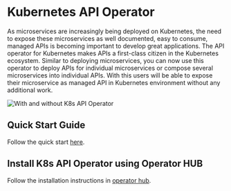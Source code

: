 # Kubernetes API Operator

As microservices are increasingly being deployed on Kubernetes, the need to expose these microservices as well documented, easy to consume, managed APIs is becoming important to develop great applications. The API operator for Kubernetes makes APIs a first-class citizen in the Kubernetes ecosystem. Similar to deploying microservices, you can now use this operator to deploy APIs for individual microservices or compose several microservices into individual APIs. With this users will be able to expose their microservice as managed API in Kubernetes environment without any additional work.

![With and without K8s API Operator]({{base_path}}/assets/img/learn/kubernetes-operators/with-and-withou-k8s-api-operator.png)

## Quick Start Guide
Follow the quick start [here](https://github.com/wso2/k8s-api-operator/blob/v1.1.0/README.md).
 
## Install K8s API Operator using Operator HUB
 
Follow the installation instructions in [operator hub](https://operatorhub.io/operator/api-operator).